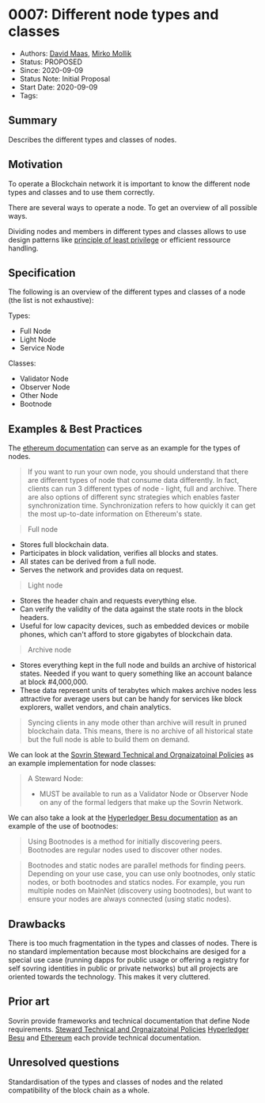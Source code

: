 # 0007: Different node types and classes
- Authors: [David Maas](david_maas@hotmail.de), [Mirko Mollik](mollik@trustcerts.de) 
- Status: PROPOSED
- Since: 2020-09-09 
- Status Note: Initial Proposal  
- Start Date: 2020-09-09 
- Tags: 

## Summary

Describes the different types and classes of nodes.

## Motivation

To operate a Blockchain network it is important to know the different node types and classes and to use them correctly.

There are several ways to operate a node. To get an overview of all possible ways. 

Dividing nodes and members in different types and classes allows to use design patterns like [principle of least privilege](https://en.wikipedia.org/wiki/Principle_of_least_privilege) or efficient ressource handling.

## Specification

The following is an overview of the different types and classes of a node (the list is not exhaustive):

Types:
- Full Node
- Light Node
- Service Node

Classes:
- Validator Node
- Observer Node
- Other Node
- Bootnode


## Examples & Best Practices

The [ethereum documentation](https://ethereum.org/en/developers/docs/nodes-and-clients/) can serve as an example for the types of nodes.

> If you want to run your own node, you should understand that there are different types of node that consume data differently. In fact, clients can run 3 different types of node - light, full and archive. There are also options of different sync strategies which enables faster synchronization time. Synchronization refers to how quickly it can get the most up-to-date information on Ethereum's state.

>  Full node
 - Stores full blockchain data.
 - Participates in block validation, verifies all blocks and states.
 - All states can be derived from a full node.
 - Serves the network and provides data on request.
 
> Light node
- Stores the header chain and requests everything else.
- Can verify the validity of the data against the state roots in the block headers.
- Useful for low capacity devices, such as embedded devices or mobile phones, which can't afford to store gigabytes of blockchain data.

> Archive node
- Stores everything kept in the full node and builds an archive of historical states. Needed if you want to query something like an account balance at block #4,000,000.
- These data represent units of terabytes which makes archive nodes less attractive for average users but can be handy for services like block explorers, wallet vendors, and chain analytics.
> Syncing clients in any mode other than archive will result in pruned blockchain data. This means, there is no archive of all historical state but the full node is able to build them on demand.

We can look at the [Sovrin Steward Technical and Orgnaizatoinal Policies](https://sovrin.org/wp-content/uploads/Steward-Technical-and-Organizational-Policies-V2.pdf) as an example implementation for node classes:
> A Steward Node:
> * MUST be available to run as a Validator Node or Observer Node on any of the formal ledgers that make up the Sovrin Network.

We can also take a look at the [Hyperledger Besu documentation](https://besu.hyperledger.org/en/stable/HowTo/Find-and-Connect/Bootnodes/) as an example of the use of bootnodes: 
> Using Bootnodes is a method for initially discovering peers. Bootnodes are regular nodes used to discover other nodes.

> Bootnodes and static nodes are parallel methods for finding peers. Depending on your use case, you can use only bootnodes, only static nodes, or both bootnodes and statics nodes. For example, you run multiple nodes on MainNet (discovery using bootnodes), but want to ensure your nodes are always connected (using static nodes).

## Drawbacks

There is too much fragmentation in the types and classes of nodes. There is no standard implementation because most blockchains are desiged for a special use case (running dapps for public usage or offering a registry for self sovring identities in public or private networks) but all projects are oriented towards the technology. This makes it very cluttered.

## Prior art

 Sovrin provide frameworks and technical documentation that define Node requirements. 
 [Steward Technical and Orgnaizatoinal Policies](https://sovrin.org/wp-content/uploads/Steward-Technical-and-Organizational-Policies-V2.pdf)
 [Hyperledger Besu](https://besu.hyperledger.org/en/stable/) and [Ethereum](https://ethereum.org/en/developers/docs/) each provide technical documentation.

## Unresolved questions

Standardisation of the types and classes of nodes and the related compatibility of the block chain as a whole. 
